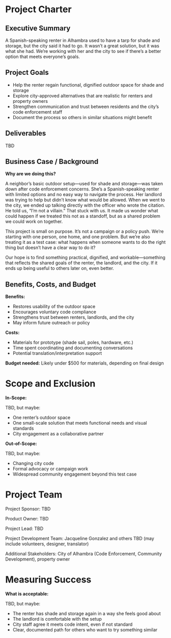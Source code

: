 # Project Charter 

## Executive Summary
A Spanish-speaking renter in Alhambra used to have a tarp for shade and storage, but the city said it had to go. It wasn’t a great solution, but it was what she had. We’re working with her and the city to see if there’s a better option that meets everyone’s goals.

## Project Goals
- Help the renter regain functional, dignified outdoor space for shade and storage  
- Explore city-approved alternatives that are realistic for renters and property owners  
- Strengthen communication and trust between residents and the city’s code enforcement staff  
- Document the process so others in similar situations might benefit  

## Deliverables
TBD

## Business Case / Background

**Why are we doing this?**

A neighbor’s basic outdoor setup—used for shade and storage—was taken down after code enforcement concerns. She’s a Spanish-speaking renter with limited options and no easy way to navigate the process. Her landlord was trying to help but didn’t know what would be allowed. When we went to the city, we ended up talking directly with the officer who wrote the citation. He told us, “I’m not a villain.” That stuck with us. It made us wonder what could happen if we treated this not as a standoff, but as a shared problem we could work on together.

This project is small on purpose. It’s not a campaign or a policy push. We’re starting with one person, one home, and one problem. But we’re also treating it as a test case: what happens when someone wants to do the right thing but doesn’t have a clear way to do it?

Our hope is to find something practical, dignified, and workable—something that reflects the shared goals of the renter, the landlord, and the city. If it ends up being useful to others later on, even better.

## Benefits, Costs, and Budget

**Benefits:**
- Restores usability of the outdoor space  
- Encourages voluntary code compliance  
- Strengthens trust between renters, landlords, and the city  
- May inform future outreach or policy

**Costs:**
- Materials for prototype (shade sail, poles, hardware, etc.)  
- Time spent coordinating and documenting conversations  
- Potential translation/interpretation support

**Budget needed:**
Likely under $500 for materials, depending on final design

# Scope and Exclusion

**In-Scope:**

TBD, but maybe:
- One renter’s outdoor space  
- One small-scale solution that meets functional needs and visual standards  
- City engagement as a collaborative partner

**Out-of-Scope:**

TBD, but maybe:
- Changing city code  
- Formal advocacy or campaign work  
- Widespread community engagement beyond this test case
    
# Project Team
Project Sponsor: TBD

Product Owner: TBD

Project Lead: TBD

Project Development Team: Jacqueline Gonzalez and others TBD (may include volunteers, designer, translator)

Additional Stakeholders: City of Alhambra (Code Enforcement, Community Development), property owner


# Measuring Success
**What is acceptable:**

TBD, but maybe:
- The renter has shade and storage again in a way she feels good about  
- The landlord is comfortable with the setup  
- City staff agree it meets code intent, even if not standard  
- Clear, documented path for others who want to try something similar


